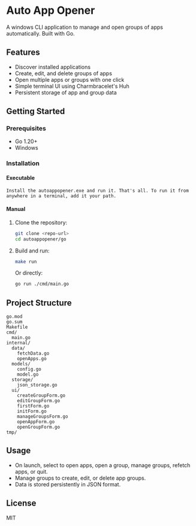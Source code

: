 # Auto App Opener

A windows CLI application to manage and open groups of apps automatically. Built with Go.

## Features

-   Discover installed applications
-   Create, edit, and delete groups of apps
-   Open multiple apps or groups with one click
-   Simple terminal UI using Charmbracelet's Huh
-   Persistent storage of app and group data

## Getting Started

### Prerequisites

-   Go 1.20+
-   Windows

### Installation

#### Executable

    Install the autoappopener.exe and run it. That's all. To run it from anywhere in a terminal, add it your path.

#### Manual

1. Clone the repository:
    ```bash
    git clone <repo-url>
    cd autoappopener/go
    ```
2. Build and run:
    ```bash
    make run
    ```
    Or directly:
    ```bash
    go run ./cmd/main.go
    ```

## Project Structure

```
go.mod
go.sum
Makefile
cmd/
  main.go
internal/
  data/
    fetchData.go
    openApps.go
  models/
    config.go
    model.go
  storage/
    json_storage.go
  ui/
    createGroupForm.go
    editGroupForm.go
    firstForm.go
    initForm.go
    manageGroupsForm.go
    openAppForm.go
    openGroupForm.go
tmp/
```

## Usage

-   On launch, select to open apps, open a group, manage groups, refetch apps, or quit.
-   Manage groups to create, edit, or delete app groups.
-   Data is stored persistently in JSON format.

## License

MIT
